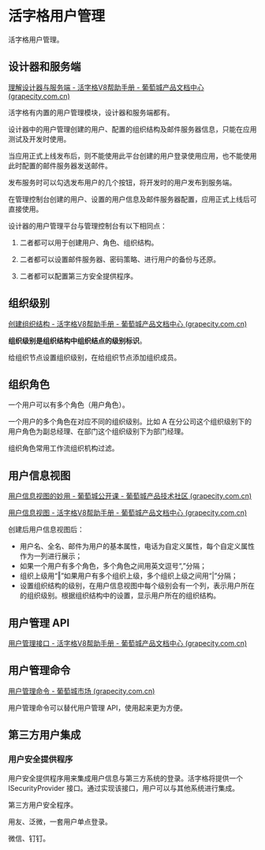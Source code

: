 # 活字格用户管理

活字格用户管理。

## 设计器和服务端

[理解设计器与服务端 - 活字格V8帮助手册 - 葡萄城产品文档中心 (grapecity.com.cn)](https://help.grapecity.com.cn/pages/viewpage.action?pageId=72356579)

活字格有内置的用户管理模块，设计器和服务端都有。

设计器中的用户管理创建的用户、配置的组织结构及邮件服务器信息，只能在应用测试及开发时使用。

当应用正式上线发布后，则不能使用此平台创建的用户登录使用应用，也不能使用此时配置的邮件服务器发送邮件。



发布服务时可以勾选发布用户的几个按钮，将开发时的用户发布到服务端。



在管理控制台创建的用户、设置的用户信息及邮件服务器配置，应用正式上线后可直接使用。



设计器的用户管理平台与管理控制台有以下相同点：

1. 二者都可以用于创建用户、角色、组织结构。

2. 二者都可以设置邮件服务器、密码策略、进行用户的备份与还原。

3. 二者都可以配置第三方安全提供程序。

## 组织级别

[创建组织结构 - 活字格V8帮助手册 - 葡萄城产品文档中心 (grapecity.com.cn)](https://help.grapecity.com.cn/pages/viewpage.action?pageId=72356728#id-创建组织结构-3.组织级别)

**组织级别是组织结构中组织结点的级别标识**。

给组织节点设置组织级别，在给组织节点添加组织成员。

## 组织角色

一个用户可以有多个角色（用户角色）。

一个用户的多个角色在对应不同的组织级别。比如 A 在分公司这个组织级别下的用户角色为副总经理、在部门这个组织级别下为部门经理。

组织角色常用工作流组织机构过滤。

## 用户信息视图

[用户信息视图的妙用 - 葡萄城公开课 - 葡萄城产品技术社区 (grapecity.com.cn)](https://gcdn.grapecity.com.cn/forum.php?mod=viewthread&tid=57696&highlight=%D3%C3%BB%A7%D0%C5%CF%A2%CA%D3%CD%BC)

[用户信息视图 - 活字格V8帮助手册 - 葡萄城产品文档中心 (grapecity.com.cn)](https://help.grapecity.com.cn/pages/viewpage.action?pageId=72356802)



创建后用户信息视图后：

- 用户名、全名、邮件为用户的基本属性，电话为自定义属性，每个自定义属性作为一列进行展示；
- 如果一个用户有多个角色，多个角色之间用英文逗号“,”分隔；
- 组织上级用“‖”如果用户有多个组织上级，多个组织上级之间用“|”分隔；
- 设置组织结构的级别，在用户信息视图中每个级别会有一个列，表示用户所在的组织级别。根据组织结构中的设置，显示用户所在的组织结构。

## 用户管理 API

[用户管理接口 - 活字格V8帮助手册 - 葡萄城产品文档中心 (grapecity.com.cn)](https://help.grapecity.com.cn/pages/viewpage.action?pageId=72356850)

## 用户管理命令

[用户管理命令 - 葡萄城市场 (grapecity.com.cn)](https://marketplace.grapecity.com.cn/ApplicationDetails?productID=SP2104270014&productDetailID=D2209090033&tabName=Tabs_detail)



用户管理命令可以替代用户管理 API，使用起来更为方便。





## 第三方用户集成



### 用户安全提供程序

用户安全提供程序用来集成用户信息与第三方系统的登录。活字格将提供一个 ISecurityProvider 接口。通过实现该接口，用户可以与其他系统进行集成。



 





第三方用户安全程序。

用友、泛微，一套用户单点登录。

微信、钉钉。





